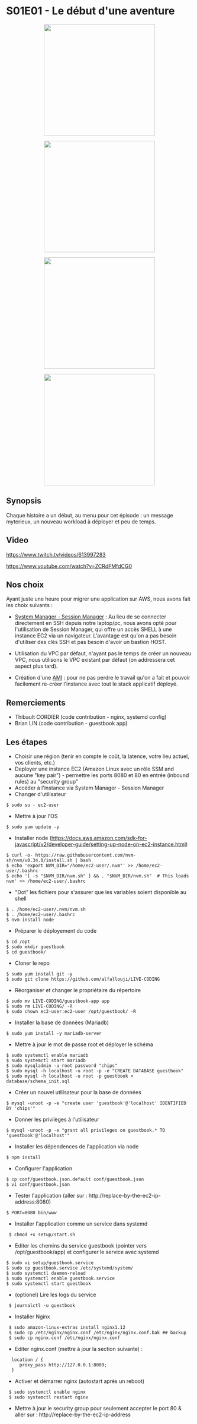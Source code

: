 # S01E01 - Le début d'une aventure 

<p align="center"><img witdh="300" height="300" src="https://raw.githubusercontent.com/alfallouji/LIVE-CODING/master/episodes/assets/s01e01-a.png" /></p>

<p align="center"><img witdh="300" height="300" src="https://raw.githubusercontent.com/alfallouji/LIVE-CODING/master/episodes/assets/s01e01-b.png" /></p>

<p align="center"><img witdh="300" height="300" src="https://raw.githubusercontent.com/alfallouji/LIVE-CODING/master/episodes/assets/s01e01-c.png" /></p>

<p align="center"><img witdh="300" height="300" src="https://raw.githubusercontent.com/alfallouji/LIVE-CODING/master/episodes/assets/s01e01-d.png" /></p>

## Synopsis
Chaque histoire a un début, au menu pour cet épisode : un message myterieux, un nouveau workload à déployer et peu de temps. 

## Video
https://www.twitch.tv/videos/613997283

https://www.youtube.com/watch?v=ZCRdFMfdCG0

## Nos choix
Ayant juste une heure pour migrer une application sur AWS, nous avons fait les choix suivants : 

 - [System Manager - Session Manager](https://docs.aws.amazon.com/systems-manager/latest/userguide/session-manager.html) : Au lieu de se connecter directement en SSH depuis notre laptop/pc, nous avons opté pour l'utilisation de Session Manager, qui offre un accès SHELL à une instance EC2 via un navigateur. L'avantage est qu'on a pas besoin d'utiliser des clès SSH et pas besoin d'avoir un bastion HOST. 

 - Utilisation du VPC par défaut, n'ayant pas le temps de créer un nouveau VPC, nous utilisons le VPC existant par défaut (on addressera cet aspect plus tard).
 
 - Création d'une [AMI](https://docs.aws.amazon.com/fr_fr/AWSEC2/latest/UserGuide/AMIs.html) : pour ne pas perdre le travail qu'on a fait et pouvoir facilement re-créer l'instance avec tout le stack applicatif déployé.

## Remerciements
 - Thibault CORDIER (code contribution - nginx, systemd config)
 - Brian LIN (code contribution - guestbook app)

## Les étapes

 * Choisir une région (tenir en compte le coût, la latence, votre lieu actuel, vos clients, etc.)
 * Deployer une instance EC2 (Amazon Linux avec un rôle SSM and aucune "key pair") - permettre les ports 8080 et 80 en entrée (inbound rules) au "security group"
 * Accéder à l'instance via System Manager - Session Manager 
 * Changer d'utilisateur
 
 ```console
 $ sudo su - ec2-user
```

 * Mettre à jour l'OS 
 
 ```console 
 $ sudo yum update -y
```

 * Installer node (https://docs.aws.amazon.com/sdk-for-javascript/v2/developer-guide/setting-up-node-on-ec2-instance.html)
 
 ```console 
 $ curl -o- https://raw.githubusercontent.com/nvm-sh/nvm/v0.34.0/install.sh | bash
 $ echo 'export NVM_DIR="/home/ec2-user/.nvm"' >> /home/ec2-user/.bashrc
 $ echo '[ -s "$NVM_DIR/nvm.sh" ] && . "$NVM_DIR/nvm.sh"  # This loads nvm' >> /home/ec2-user/.bashrc
```

* "Dot" les fichiers pour s'assurer que les variables soient disponible au shell

 ```console 
 $ . /home/ec2-user/.nvm/nvm.sh
 $ . /home/ec2-user/.bashrc
 $ nvm install node
```

 * Préparer le déployement du code
 
 ```console  
 $ cd /opt
 $ sudo mkdir guestbook
 $ cd guestbook/
```

 * Cloner le repo
 
 ```console  
 $ sudo yum install git -y
 $ sudo git clone https://github.com/alfallouji/LIVE-CODING
```

 * Réorganiser et changer le propriétaire du répertoire
 
 ```console  
 $ sudo mv LIVE-CODING/guestbook-app app
 $ sudo rm LIVE-CODING/ -R
 $ sudo chown ec2-user:ec2-user /opt/guestbook/ -R
```

 * Installer la base de données (Mariadb)
 
 ```console  
 $ sudo yum install -y mariadb-server
```

 * Mettre à jour le mot de passe root et déployer le schéma
 
 ```console  
 $ sudo systemctl enable mariadb
 $ sudo systemctl start mariadb
 $ sudo mysqladmin -u root password "chips"
 $ sudo mysql -h localhost -u root -p -e "CREATE DATABASE guestbook"
 $ sudo mysql -h localhost -u root -p guestbook < database/schema_init.sql
```

 * Créer un nouvel utilisateur pour la base de données
 
 ```console  
 $ mysql -uroot -p -e "create user 'guestbook'@'localhost' IDENTIFIED BY 'chips'"
```

 * Donner les privilèges à l'utilisateur
 
 ```console  
 $ mysql -uroot -p -e "grant all privileges on guestbook.* TO 'guestbook'@'localhost'"
```

 * Installer les dépendences de l'application via node
 
 ```console  
 $ npm install
```

 * Configurer l'application
 
 ```console  
 $ cp conf/guestbook.json.default conf/guestbook.json
 $ vi conf/guestbook.json
 ```
 
 * Tester l'application (aller sur : http://replace-by-the-ec2-ip-address:8080)
 
  ```console 
 $ PORT=8080 bin/www
 ```

 * Installer l'application comme un service dans systemd
 
```console 
 $ chmod +x setup/start.sh
```

 * Editer les chemins du service guestbook (pointer vers /opt/guestbook/app) et configurer le service avec systemd
 
 ```console 
 $ sudo vi setup/guestbook.service
 $ sudo cp guestbook.service /etc/systemd/system/
 $ sudo systemctl daemon-reload
 $ sudo systemctl enable guestbook.service
 $ sudo systemctl start guestbook
```

 * (optionel) Lire les logs du service 
 
```console
 $ journalctl -u guestbook
```

 * Installer Nginx
 
```console
 $ sudo amazon-linux-extras install nginx1.12
 $ sudo cp /etc/nginx/nginx.conf /etc/nginx/nginx.conf.bak ## backup
 $ sudo cp nginx.conf /etc/nginx/nginx.conf
 ```

 * Editer nginx.conf (mettre à jour la section suivante) :
 
```console  
  location / {
     proxy_pass http://127.0.0.1:8080;
  }
```

 * Activer et démarrer nginx (autostart après un reboot)
 
```console  
 $ sudo systemctl enable nginx
 $ sudo systemctl restart nginx
```
 
 * Mettre à jour le security group pour seulement accepter le port 80 & aller sur : http://replace-by-the-ec2-ip-address

